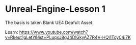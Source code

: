# Unreal-Engine-Lesson 1
The basis is taken Blank UE4 Deafult Asset.

Learn:
https://www.youtube.com/watch?v=Rkeut1gLetY&list=PLuqxJ8gJ4DlGkyAZ7R4V-HQi1Toy04i7K
